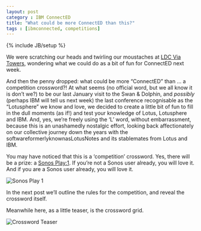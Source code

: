 ```yaml
---
layout: post
category : IBM ConnectED
title: "What could be more ConnectED than this?"
tags : [ibmconnected, competitions]
---
```

{% include JB/setup %}

We were scratching our heads and twirling our moustaches at [LDC Via Towers](http://ldcvia.com), wondering what we could do as a bit of fun for ConnectED next week.

And then the penny dropped: what could be more “ConnectED” than … a competition crossword?! At what seems (no official word, but we all know it is don’t we?) to be our last January visit to the Swan & Dolphin, and *possibly* (perhaps IBM will tell us next week) the last conference recognisable as the “Lotusphere” we know and love, we decided to create a little bit of fun to fill in the dull moments (as if!) and test your knowledge of Lotus, Lotusphere and IBM. And, yes, we’re freely using the ‘L’ word, without embarrassment, because this is an unashamedly nostalgic effort, looking back affectionately on our collective journey down the years with the softwareformerlyknownasLotusNotes and its stablemates from Lotus and IBM. 

You may have noticed that this is a ‘competition’ crossword. Yes, there will be a prize: a [Sonos Play:1](http://www.sonos.com/shop/products/play1). If you’re not a Sonos user already, you will love it. And if you are a Sonos user already, you will love it. 

![Sonos Play 1](http://ldcvia.s3.amazonaws.com/sonos1.jpg)

In the next post we’ll outline the rules for the competition, and reveal the crossword itself.

Meanwhile here, as a little teaser, is the crossword grid. 

![Crossword Teaser](http://ldcvia.s3.amazonaws.com/crossword-teaser.png)
